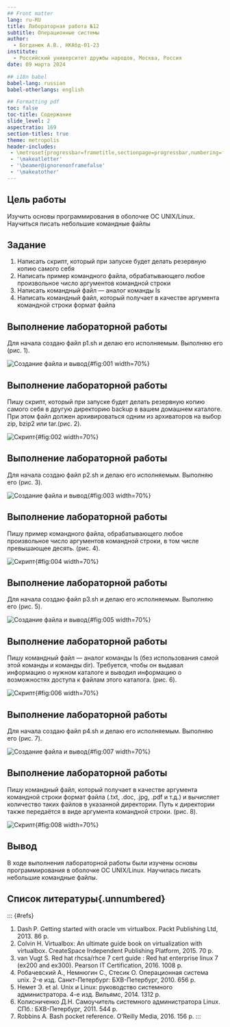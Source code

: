 ```yaml
---
## Front matter
lang: ru-RU
title: Лабораторная работа №12
subtitle: Операционные системы
author:
  - Богданюк А.В., НКАбд-01-23
institute:
  - Российский университет дружбы народов, Москва, Россия
date: 09 марта 2024

## i18n babel
babel-lang: russian
babel-otherlangs: english

## Formatting pdf
toc: false
toc-title: Содержание
slide_level: 2
aspectratio: 169
section-titles: true
theme: metropolis
header-includes:
 - \metroset{progressbar=frametitle,sectionpage=progressbar,numbering=fraction}
 - '\makeatletter'
 - '\beamer@ignorenonframefalse'
 - '\makeatother'
---
```


## Цель работы

Изучить основы программирования в оболочке ОС UNIX/Linux. Научиться писать небольшие командные файлы

## Задание

1. Написать скрипт, который при запуске будет делать резервную копию самого себя
2. Написать пример командного файла, обрабатывающего любое произвольное число аргументов командной строки
3. Написать командный файл — аналог команды ls
4. Написать командный файл, который получает в качестве аргумента командной строки формат файла

## Выполнение лабораторной работы

Для начала создаю файл p1.sh и делаю его исполняемым. Выполняю его (рис. 1).

![Создание файла и вывод](image/1.png){#fig:001 width=70%}

## Выполнение лабораторной работы

Пишу скрипт, который при запуске будет делать резервную копию самого себя в другую директорию backup в вашем домашнем каталоге. При этом файл должен архивироваться одним из архиваторов на выбор zip, bzip2 или tar.(рис. 2).

![Скрипт](image/2.png){#fig:002 width=70%}

## Выполнение лабораторной работы

Для начала создаю файл p2.sh и делаю его исполняемым. Выполняю его (рис. 3).

![Создание файла и вывод](image/3.png){#fig:003 width=70%}

## Выполнение лабораторной работы

Пишу пример командного файла, обрабатывающего любое произвольное число аргументов командной строки, в том числе превышающее десять. (рис. 4).

![Скрипт](image/4.png){#fig:004 width=70%}

## Выполнение лабораторной работы

Для начала создаю файл p3.sh и делаю его исполняемым. Выполняю его (рис. 5).

![Создание файла и вывод](image/5.png){#fig:005 width=70%}

## Выполнение лабораторной работы

Пишу командный файл — аналог команды ls (без использования самой этой команды и команды dir). Требуется, чтобы он выдавал информацию о нужном каталоге и выводил информацию о возможностях доступа к файлам этого каталога. (рис. 6).

![Скрипт](image/6.png){#fig:006 width=70%}

## Выполнение лабораторной работы

Для начала создаю файл p4.sh и делаю его исполняемым. Выполняю его (рис. 7).

![Создание файла и вывод](image/7.png){#fig:007 width=70%}

## Выполнение лабораторной работы

Пишу командный файл, который получает в качестве аргумента командной строки формат файла (.txt, .doc, .jpg, .pdf и т.д.) и вычисляет количество таких файлов в указанной директории. Путь к директории также передаётся в виде аргумента командной строки. (рис. 8).

![Скрипт](image/8.png){#fig:008 width=70%}

## Вывод

В ходе выполнения лабораторной работы были изучены основы программирования в оболочке ОС UNIX/Linux. Научилась писать небольшие командные файлы.

## Список литературы{.unnumbered}

::: {#refs}
1. Dash P. Getting started with oracle vm virtualbox. Packt Publishing Ltd, 2013. 86 p.
2. Colvin H. Virtualbox: An ultimate guide book on virtualization with virtualbox. CreateSpace Independent Publishing Platform, 2015. 70 p.
3. van Vugt S. Red hat rhcsa/rhce 7 cert guide : Red hat enterprise linux 7 (ex200 and ex300). Pearson IT Certification, 2016. 1008 p.
4. Робачевский А., Немнюгин С., Стесик О. Операционная система unix. 2-е изд. Санкт-Петербург: БХВ-Петербург, 2010. 656 p.
5. Немет Э. et al. Unix и Linux: руководство системного администратора. 4-е изд. Вильямс, 2014. 1312 p.
6. Колисниченко Д.Н. Самоучитель системного администратора Linux. СПб.: БХВ-Петербург, 2011. 544 p.
7. Robbins A. Bash pocket reference. O’Reilly Media, 2016. 156 p.
:::